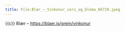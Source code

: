 ```yaml
---
title: File:Blær_–_Vinkonur_vors_og_blóma_66729.jpeg
---
```


{{c}} Blær – https://blaer.is/grein/vinkonur